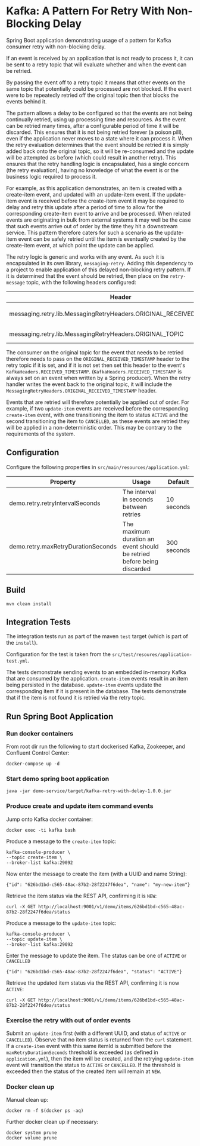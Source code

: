 # Kafka: A Pattern For Retry With Non-Blocking Delay

Spring Boot application demonstrating usage of a pattern for Kafka consumer retry with non-blocking delay.

If an event is received by an application that is not ready to process it, it can be sent to a retry topic that will evaluate whether and when the event can be retried.

By passing the event off to a retry topic it means that other events on the same topic that potentially could be processed are not blocked.  If the event were to be repeatedly retried off the original topic then that blocks the events behind it.

The pattern allows a delay to be configured so that the events are not being continually retried, using up processing time and resources.  As the event can be retried many times, after a configurable period of time it will be discarded.  This ensures that it is not being retried forever (a poison pill), even if the application never moves to a state where it can process it.  When the retry evaluation determines that the event should be retried it is simply added back onto the original topic, so it will be re-consumed and the update will be attempted as before (which could result in another retry).  This ensures that the retry handling logic is encapsulated, has a single concern (the retry evaluation), having no knowledge of what the event is or the business logic required to process it.

For example, as this application demonstrates, an item is created with a create-item event, and updated with an update-item event.  If the update-item event is received before the create-item event it may be required to delay and retry this update after a period of time to allow for the corresponding create-item event to arrive and be processed.  When related events are originating in bulk from external systems it may well be the case that such events arrive out of order by the time they hit a downstream service.  This pattern therefore caters for such a scenario as the update-item event can be safely retried until the item is eventually created by the create-item event, at which point the update can be applied.

The retry logic is generic and works with any event.  As such it is encapsulated in its own library, `messaging-retry`.  Adding this dependency to a project to enable application of this delayed non-blocking retry pattern.  If it is determined that the event should be retried, then place on the `retry-message` topic, with the following headers configured:

|Header|Value|
|---|---|
|messaging.retry.lib.MessagingRetryHeaders.ORIGINAL_RECEIVED_TIMESTAMP|This is the original received timestamp of the event, taken from the `org.springframework.kafka.support.KafkaHeaders.RECEIVED_TIMESTAMP` header.|
|messaging.retry.lib.MessagingRetryHeaders.ORIGINAL_TOPIC|The original topic name of the message.  When the message is ready to retry, this is the topic that the message will be placed on.|

The consumer on the original topic for the event that needs to be retried therefore needs to pass on the `ORIGINAL_RECEIVED_TIMESTAMP` header to the retry topic if it is set, and if it is not set then set this header to the event's `KafkaHeaders.RECEIVED_TIMESTAMP`.  (`KafkaHeaders.RECEIVED_TIMESTAMP` is always set on an event when written by a Spring producer).   When the retry handler writes the event back to the original topic, it will include the `MessagingRetryHeaders.ORIGINAL_RECEIVED_TIMESTAMP` header.

Events that are retried will therefore potentially be applied out of order.  For example, if two `update-item` events are received before the corresponding `create-item` event, with one transitioning the item to status `ACTIVE` and the second transitioning the item to `CANCELLED`, as these events are retried they will be applied in a non-deterministic order.  This may be contrary to the requirements of the system. 

## Configuration

Configure the following properties in `src/main/resources/application.yml`:

|Property|Usage|Default|
|---|---|---|
|demo.retry.retryIntervalSeconds| The interval in seconds between retries| 10 seconds|
|demo.retry.maxRetryDurationSeconds| The maximum duration an event should be retried before being discarded|300 seconds|

## Build
```
mvn clean install
```

## Integration Tests

The integration tests run as part of the maven `test` target (which is part of the `install`).

Configuration for the test is taken from the `src/test/resoures/application-test.yml`.

The tests demonstrate sending events to an embedded in-memory Kafka that are consumed by the application.  `create-item` events result in an item being persisted in the database.  `update-item` events update the corresponding item if it is present in the database.  The tests demonstrate that if the item is not found it is retried via the retry topic.

## Run Spring Boot Application

### Run docker containers

From root dir run the following to start dockerised Kafka, Zookeeper, and Confluent Control Center:
```
docker-compose up -d
```

### Start demo spring boot application
```
java -jar demo-service/target/kafka-retry-with-delay-1.0.0.jar
```

### Produce create and update item command events

Jump onto Kafka docker container:
```
docker exec -ti kafka bash
```

Produce a message to the `create-item` topic:
```
kafka-console-producer \
--topic create-item \
--broker-list kafka:29092 
```
Now enter the message to create the item (with a UUID and name String):
```
{"id": "626bd1bd-c565-48ac-87b2-28f2247f6dea", "name": "my-new-item"}
```

Retrieve the item status via the REST API, confirming it is `NEW`:
```
curl -X GET http://localhost:9001/v1/demo/items/626bd1bd-c565-48ac-87b2-28f2247f6dea/status
```

Produce a message to the `update-item` topic:
```
kafka-console-producer \
--topic update-item \
--broker-list kafka:29092 
```

Enter the message to update the item. The status can be one of `ACTIVE` or `CANCELLED`
```
{"id": "626bd1bd-c565-48ac-87b2-28f2247f6dea", "status": "ACTIVE"}
```

Retrieve the updated item status via the REST API, confirming it is now `ACTIVE`:
```
curl -X GET http://localhost:9001/v1/demo/items/626bd1bd-c565-48ac-87b2-28f2247f6dea/status
```

### Exercise the retry with out of order events

Submit an `update-item` first (with a different UUID, and status of `ACTIVE` or `CANCELLED`).  Observe that no item status is returned from the `curl` statement.  If a `create-item` event with this same itemId is submitted before the `maxRetryDurationSeconds` threshold is exceeded (as defined in `application.yml`), then the item will be created, and the retrying `update-item` event will transition the status to `ACTIVE` or `CANCELLED`.  If the threshold is exceeded then the status of the created item will remain at `NEW`.

### Docker clean up

Manual clean up:
```
docker rm -f $(docker ps -aq)
```
Further docker clean up if necessary:
```
docker system prune
docker volume prune
```

